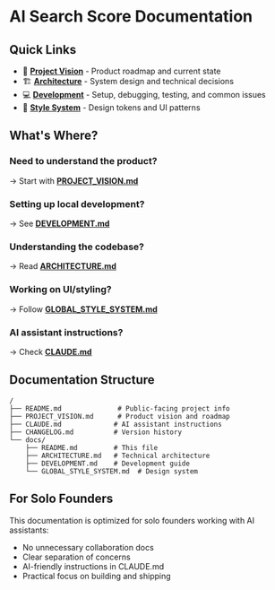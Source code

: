 # AI Search Score Documentation

## Quick Links

- 🎯 **[Project Vision](../PROJECT_VISION.md)** - Product roadmap and current
  state
- 🏗️ **[Architecture](./ARCHITECTURE.md)** - System design and technical
  decisions
- 💻 **[Development](./DEVELOPMENT.md)** - Setup, debugging, testing, and common
  issues
- 🎨 **[Style System](./GLOBAL_STYLE_SYSTEM.md)** - Design tokens and UI
  patterns

## What's Where?

### Need to understand the product?

→ Start with **[PROJECT_VISION.md](../PROJECT_VISION.md)**

### Setting up local development?

→ See **[DEVELOPMENT.md](./DEVELOPMENT.md)**

### Understanding the codebase?

→ Read **[ARCHITECTURE.md](./ARCHITECTURE.md)**

### Working on UI/styling?

→ Follow **[GLOBAL_STYLE_SYSTEM.md](./GLOBAL_STYLE_SYSTEM.md)**

### AI assistant instructions?

→ Check **[CLAUDE.md](../CLAUDE.md)**

## Documentation Structure

```
/
├── README.md              # Public-facing project info
├── PROJECT_VISION.md      # Product vision and roadmap
├── CLAUDE.md             # AI assistant instructions
├── CHANGELOG.md          # Version history
└── docs/
    ├── README.md         # This file
    ├── ARCHITECTURE.md   # Technical architecture
    ├── DEVELOPMENT.md    # Development guide
    └── GLOBAL_STYLE_SYSTEM.md  # Design system
```

## For Solo Founders

This documentation is optimized for solo founders working with AI assistants:

- No unnecessary collaboration docs
- Clear separation of concerns
- AI-friendly instructions in CLAUDE.md
- Practical focus on building and shipping
